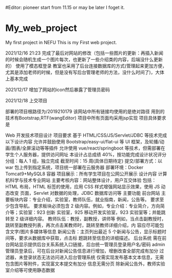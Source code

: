 #Editor: pioneer start from 11.15 or may be later I foget it.
# My_web_project
My first project in NEFU
This is my First web project.

2021/12/16 21:23 完成了最后对网站的修改（包括一些图片的更新：再插入新闻的时候会随机生成一个图片每次，也更新了一些介绍类的内容，后端没什么更新的）
使用了模态框登录
教室也采用了后台连接数据库的方式(管理起来更加方便，尤其是添加老师的时候，但是没有写后台管理老师的方法，没什么时间了)，大体上基本完成

2021/12/17 增加了网站的icon然后暴露了管理员密码 

2021/12/18 上交项目

部署的项目根路径为/2019210179 该网站中所有链接均使用的是绝对路径 用到的技术有Bootstrap,RTF(wangEditor) 项目中所有页面均采用jsp实现
项目具体要求是

Web 开发技术项目设计
项目要求
基于 HTML/CSS/JS/Servlet/JDBC 等技术完成以下设计内容
允许并鼓励使用 Bootstrap/easy-ui/flat-ui 等 UI 框架，及轮播/动画/图表/全屏滚动等等插件
允许使用 vue/react/springboot 等技术，但需部署在学生个人服务器，提供访问网址
本设计占总成绩 40%，按功能完成设计状况评分
分组：每人 1 组，独立完成
截至时间：15 周(具体日期待定)
提交/部署方式：以 war 包上传到指定系统，项目统一部署在云服务器
部署环境：Docker Tomcat9+MySQL8 容器
项目展示：所有学生项目在公网公开展示
设计内容
计算机科学与技术专业网站
主要考核内容：网站整体设计，用户互交体验
包括：HTML 布局，HTML 标签的使用，应用 CSS 样式增强网站显示效果，使用 JS 动态改变
页面，Servlet 对数据的处理，JDBC 数据库访问等
主要功能
前台网站
主要板块内容：专业介绍，实验室，教师队伍，就业指南，新闻，公告等。
要求至少包含导航。
要求板块必须包含 2 级内容。例如，专业介绍：专业简介，方向简介等；实验室：923 创新
实验室，925 移动开发实验室，923 实验室等；并能跳转至 2 级详细内容。
教师队伍：教授，副教授，讲师等
例如，当点击副教授时，跳转至副教授列表，再次点击某教师时，跳转至教师详细介绍，内
容应尽可能包含文字/图片多媒体等信息
新闻公告：主页列出最近 5 个新闻与公告，显示标题时间等，要求从数据库中获取，点击标
题跳转至信息的详细描述。
后台系统
需在前台网站显示提供后台关系系统入口链接，后台统一管理员登录用户名/密码 admin
管理员登录后，可在后台对新闻公告信息进行增加，增删改查全部完成有加分
过滤器，未登录状态无法访问进入后台管理系统
仅需实现发布基本文本信息，无需包含图片等附件，实现富文本提交有加分
信息无需分页
除新闻公告外，教师实验室介绍等可使用静态数据
